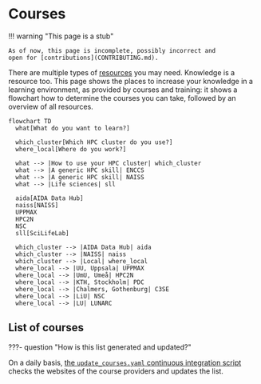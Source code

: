 # Courses

!!! warning "This page is a stub"

    As of now, this page is incomplete, possibly incorrect and
    open for [contributions](CONTRIBUTING.md).

There are multiple types of [resources](resources.md) you may need.
Knowledge is a resource too.
This page shows the places to increase your knowledge in a learning
environment, as provided by courses and training:
it shows a flowchart how to determine the courses
you can take, followed by an overview of all resources.

```mermaid
flowchart TD
  what[What do you want to learn?]
  
  which_cluster[Which HPC cluster do you use?]
  where_local[Where do you work?]

  what --> |How to use your HPC cluster| which_cluster
  what --> |A generic HPC skill| ENCCS
  what --> |A generic HPC skill| NAISS
  what --> |Life sciences| sll
  
  aida[AIDA Data Hub]  
  naiss[NAISS]  
  UPPMAX
  HPC2N
  NSC
  sll[SciLifeLab]
  
  which_cluster --> |AIDA Data Hub| aida
  which_cluster --> |NAISS| naiss
  which_cluster --> |Local| where_local
  where_local --> |UU, Uppsala| UPPMAX
  where_local --> |UmU, Umeå| HPC2N
  where_local --> |KTH, Stockholm| PDC
  where_local --> |Chalmers, Gothenburg| C3SE
  where_local --> |LiU| NSC
  where_local --> |LU| LUNARC
```

## List of courses

???- question "How is this list generated and updated?"

  On a daily basis,
  [the `update_courses.yaml` continuous integration script](https://github.com/NBISweden/SCoRe_user_doc/blob/main/.github/workflows/update_courses.yaml)
  checks the websites of the course providers and updates the list.

<!-- courses_2.md is machine-generated and pasted below this file, courses_1.md -->

